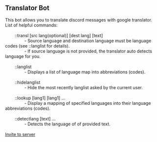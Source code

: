## Translator Bot
This bot allows you to translate discord messages with google translator. List of helpful commands:\
\
&nbsp;&nbsp;&nbsp;&nbsp;&nbsp;&nbsp;&nbsp;&nbsp;::transl [src lang(optional)] [dest lang] [text]\
&nbsp;&nbsp;&nbsp;&nbsp;&nbsp;&nbsp;&nbsp;&nbsp;&nbsp;&nbsp;&nbsp;&nbsp;&nbsp;&nbsp;&nbsp;&nbsp;- Source language and destination language must be language codes (see ::langlist for details).\
&nbsp;&nbsp;&nbsp;&nbsp;&nbsp;&nbsp;&nbsp;&nbsp;&nbsp;&nbsp;&nbsp;&nbsp;&nbsp;&nbsp;&nbsp;&nbsp;- If source language is not provided, the translator auto detects language for you.\
\
&nbsp;&nbsp;&nbsp;&nbsp;&nbsp;&nbsp;&nbsp;&nbsp;::langlist\
&nbsp;&nbsp;&nbsp;&nbsp;&nbsp;&nbsp;&nbsp;&nbsp;&nbsp;&nbsp;&nbsp;&nbsp;&nbsp;&nbsp;&nbsp;&nbsp;- Displays a list of language map into abbreviations (codes).\
\
&nbsp;&nbsp;&nbsp;&nbsp;&nbsp;&nbsp;&nbsp;&nbsp;::hidelanglist\
&nbsp;&nbsp;&nbsp;&nbsp;&nbsp;&nbsp;&nbsp;&nbsp;&nbsp;&nbsp;&nbsp;&nbsp;&nbsp;&nbsp;&nbsp;&nbsp;- Hide the most recently langlist asked by the current user.\
\
&nbsp;&nbsp;&nbsp;&nbsp;&nbsp;&nbsp;&nbsp;&nbsp;::lookup [lang1] [lang1] ...\
&nbsp;&nbsp;&nbsp;&nbsp;&nbsp;&nbsp;&nbsp;&nbsp;&nbsp;&nbsp;&nbsp;&nbsp;&nbsp;&nbsp;&nbsp;&nbsp;- Display a mapping of specified languages into their language abbreviations (codes).\
\
&nbsp;&nbsp;&nbsp;&nbsp;&nbsp;&nbsp;&nbsp;&nbsp;::detectlang [text] ...\
&nbsp;&nbsp;&nbsp;&nbsp;&nbsp;&nbsp;&nbsp;&nbsp;&nbsp;&nbsp;&nbsp;&nbsp;&nbsp;&nbsp;&nbsp;&nbsp;- Detects the language of of provided text.\
\
[Invite to server](https://discord.com/api/oauth2/authorize?client_id=935800920535605290&permissions=75776&scope=bot)
